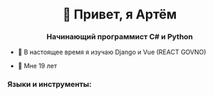 <h1 align="center">👋 Привет, я Артём</h1>
<h3 align="center">Начинающий программист C# и Python</h3>

- 🔭 В настоящее время я изучаю Django и Vue (REACT GOVNO)

- 🌵 Мне 19 лет

<h3 align="left">Языки и инструменты:</h3>

